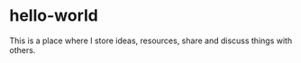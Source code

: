 # hello-world
This is a place where I store ideas, resources, share and discuss things with others.

